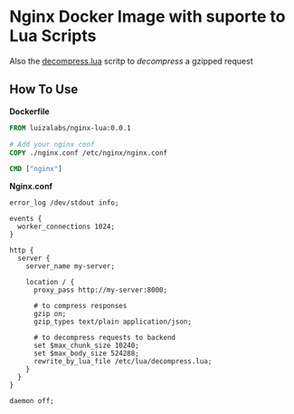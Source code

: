# Nginx Docker Image with suporte to Lua Scripts
Also the [decompress.lua](./decompress.lua) scritp to _decompress_ a gzipped request

## How To Use

**Dockerfile**

```Dockerfile
FROM luizalabs/nginx-lua:0.0.1

# Add your nginx conf
COPY ./nginx.conf /etc/nginx/nginx.conf

CMD ["nginx"]
```

**Nginx.conf**

```nginx
error_log /dev/stdout info;

events {
  worker_connections 1024;
}

http {
  server {
    server_name my-server;

    location / {
      proxy_pass http://my-server:8000;

      # to compress responses
      gzip on;
      gzip_types text/plain application/json;

      # to decompress requests to backend
      set $max_chunk_size 10240;
      set $max_body_size 524288;
      rewrite_by_lua_file /etc/lua/decompress.lua;
    }
  }
}

daemon off;
```

